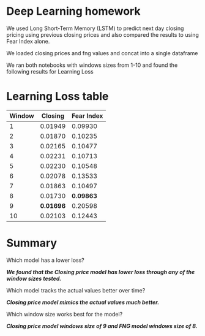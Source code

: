 # Deep Learning homework

We used Long Short-Term Memory (LSTM) to predict next day closing pricing using previous closing prices and also compared the results to using Fear Index alone.

We loaded closing prices and fng values and concat into a single dataframe

We ran both notebooks with windows sizes from 1-10 and found the following results for Learning Loss

# Learning Loss table
| Window | Closing | Fear Index |
| ------ | ------- | ---------- |
| 1      | 0.01949 | 0.09930 |
| 2      | 0.01870 | 0.10235 |
| 3      | 0.02165 | 0.10477 |
| 4      | 0.02231 | 0.10713 |
| 5      | 0.02230 | 0.10548 |
| 6      | 0.02078 | 0.13533 |
| 7      | 0.01863 | 0.10497 |
| 8      | 0.01730 | **0.09863** |
| 9      | **0.01696** | 0.20598 |
| 10     | 0.02103 | 0.12443 |

# Summary
Which model has a lower loss?

***We found that the Closing price model has lower loss through any of the window sizes tested.***

Which model tracks the actual values better over time?

***Closing price model mimics the actual values much better.***

Which window size works best for the model?

***Closing price model windows size of 9 and FNG model windows size of 8.***
